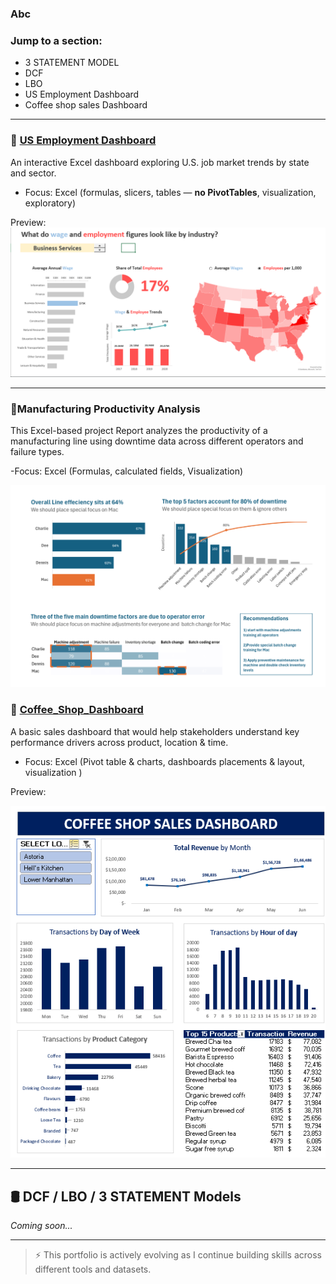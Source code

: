 ### Abc

### Jump to a section:

- 3 STATEMENT MODEL
- DCF
- LBO
- US Employment Dashboard
- Coffee shop sales Dashboard

---

### 🔹 [US Employment Dashboard](https://github.com/RashwanthJeyaprakash/Employment_Dashboard)

An interactive Excel dashboard exploring U.S. job market trends by state and sector.

- Focus: Excel (formulas, slicers, tables — **no PivotTables**, visualization, exploratory)  

Preview:  
![Dashboard Preview](https://raw.githubusercontent.com/RashwanthJeyaprakash/Employment_Dashboard/main/images/Business1.png)

---

### 🔹Manufacturing Productivity Analysis 

This Excel-based project Report analyzes the productivity of a manufacturing line using downtime data across different operators and failure types.

-Focus: Excel (Formulas, calculated fields, Visualization)

![Preview](Manufacturing_Productivity.p.png)


### 🔹 [Coffee_Shop_Dashboard](https://github.com/RashwanthJeyaprakash/CoffeeShop_dashboard)

A basic sales dashboard that would help stakeholders understand key performance drivers across product, location & time.

- Focus: Excel (Pivot table & charts, dashboards placements & layout, visualization )

Preview:


<p align="center">
  <img src="https://raw.githubusercontent.com/rashwanthjeyaprakash/CoffeeShop_dashboard/main/screenshots/Dashboard_View2.png" alt="Coffee Shop Dashboard" width="1000"/>
</p>

---

## 🛢 DCF / LBO / 3 STATEMENT Models

*Coming soon...*

---


> ⚡ This portfolio is actively evolving as I continue building skills across different tools and datasets. 
